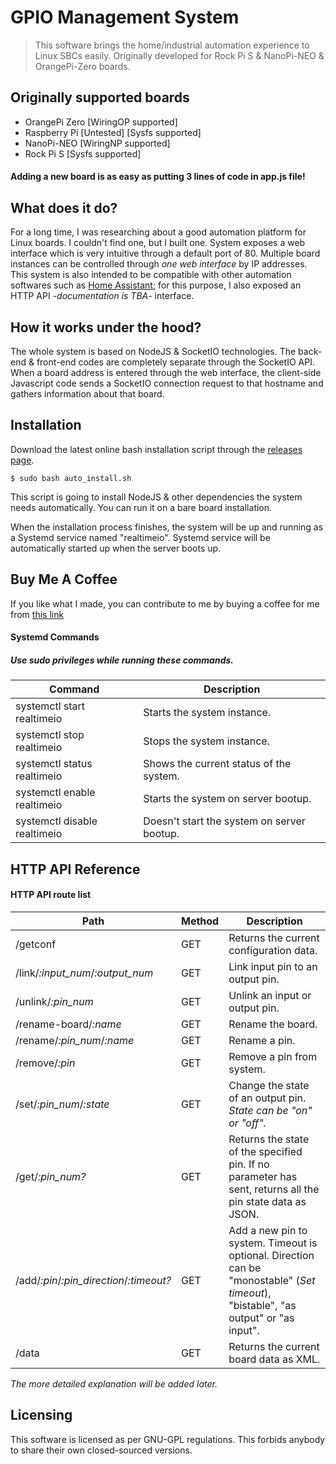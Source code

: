 # GPIO Management System
> This software brings the home/industrial automation experience to Linux SBCs easily. Originally developed for Rock Pi S & NanoPi-NEO & OrangePi-Zero boards.

## Originally supported boards
- OrangePi Zero [WiringOP supported]
- Raspberry Pi [Untested] [Sysfs supported]
- NanoPi-NEO [WiringNP supported]
- Rock Pi S [Sysfs supported]
#### Adding a new board is as easy as putting 3 lines of code in app.js file!

## What does it do?
For a long time, I was researching about a good automation platform for Linux boards. I couldn't find one, but I built one. System exposes a web interface which is very intuitive through a default port of 80. Multiple board instances can be controlled through *one web interface* by IP addresses. This system is also intended to be compatible with other automation softwares such as [Home Assistant](https://github.com/home-assistant/core); for this purpose, I also exposed an HTTP API -*documentation is TBA*- interface.

## How it works under the hood?
The whole system is based on NodeJS & SocketIO technologies. The back-end & front-end codes are completely separate through the SocketIO API. When a board address is entered through the web interface, the client-side Javascript code sends a SocketIO connection request to that hostname and gathers information about that board.

## Installation
Download the latest online bash installation script through the [releases page](https://github.com/ArdaSeremet/SBC-RealTimeIO/releases).

    $ sudo bash auto_install.sh
This script is going to install NodeJS & other dependencies the system needs automatically. You can run it on a bare board installation.

When the installation process finishes, the system will be up and running as a Systemd service named "realtimeio". Systemd service will be automatically started up when the server boots up.

## Buy Me A Coffee
If you like what I made, you can contribute to me by buying a coffee for me from [this link](https://www.buymeacoffee.com/ArdaSeremet)

#### Systemd Commands
##### Use sudo privileges while running these commands.
| Command | Description |
| -- | -- |
| systemctl start realtimeio | Starts the system instance. |
| systemctl stop realtimeio | Stops the system instance. |
| systemctl status realtimeio | Shows the current status of the system. |
| systemctl enable realtimeio | Starts the system on server bootup. |
| systemctl disable realtimeio | Doesn't start the system on server bootup. |

## HTTP API Reference
#### HTTP API route list
| Path | Method | Description |
|--|--|--|
| /getconf | GET | Returns the current configuration data. |
| /link/*:input_num*/*:output_num* | GET | Link input pin to an output pin. |
| /unlink/*:pin_num* | GET | Unlink an input or output pin. |
| /rename-board/*:name* | GET | Rename the board. |
| /rename/*:pin_num*/*:name* | GET | Rename a pin. |
| /remove/*:pin* | GET | Remove a pin from system. |
| /set/*:pin_num*/*:state* | GET | Change the state of an output pin. *State can be "on" or "off".* |
| /get/*:pin_num?* | GET | Returns the state of the specified pin. If no parameter has sent, returns all the pin state data as JSON. |
| /add/*:pin*/*:pin_direction*/*:timeout?* | GET | Add a new pin to system. Timeout is optional. Direction can be "monostable" (*Set timeout*), "bistable", "as output" or "as input". |
| /data | GET | Returns the current board data as XML. |

*The more detailed explanation will be added later.*

## Licensing
This software is licensed as per GNU-GPL regulations. This forbids anybody to share their own closed-sourced versions.

